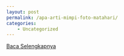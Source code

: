 ```yaml
---
layout: post
permalink: /apa-arti-mimpi-foto-matahari/
categories:
    - Uncategorized
---
```


[Baca Selengkapnya](/03)